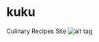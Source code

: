 # kuku
Culinary Recipes Site
![alt tag](https://drive.google.com/file/d/1Pg0WNTCwfFPjf1OaRC5yGhYu0s9jNRHo/view)
